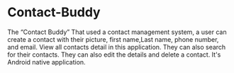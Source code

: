 # Contact-Buddy
The “Contact Buddy” That used a contact management system, a user can create a contact with their picture, first name,Last name, phone number, and email. View all contacts detail in this application. They can also search for their contacts. They can also edit the details and delete a contact.
It's Android native application.
